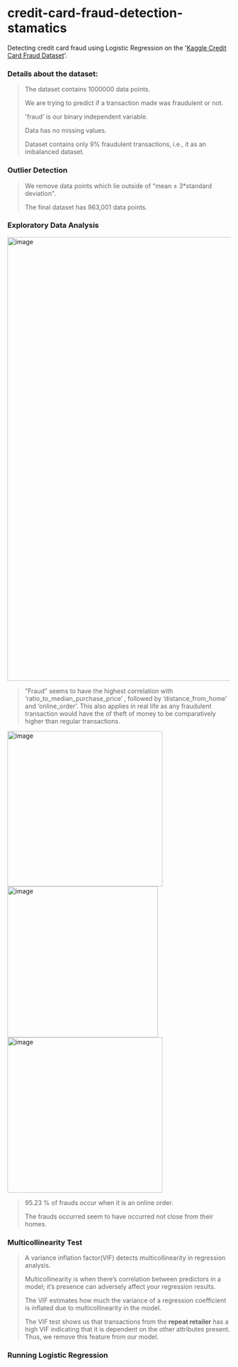 # credit-card-fraud-detection-stamatics
Detecting credit card fraud using Logistic Regression on the '[Kaggle Credit Card Fraud Dataset](https://www.kaggle.com/datasets/mlg-ulb/creditcardfraud)'.

### Details about the dataset:
> The dataset contains 1000000 data points.
>
> We are trying to predict if a transaction made was fraudulent or not.
>
> 'fraud' is our binary independent variable.
>
> Data has no missing values.
>
> Dataset contains only 9% fraudulent transactions, i.e., it as an imbalanced dataset.


### Outlier Detection
> We remove data points which lie outside of “mean ± 3*standard deviation".
> 
> The final dataset has 963,001 data points.

### Exploratory Data Analysis
<img width="1000" alt="image" src="https://github.com/akshatg20/credit-card-fraud-detection-stamatics/assets/84704822/4274ac24-0db6-4b10-a82b-cedbb5d0510a">

> ”Fraud” seems to have the highest correlation with ‘ratio_to_median_purchase_price’ , followed by ‘distance_from_home’ and ‘online_order’.
> This also applies in real life as any fraudulent transaction would have the of theft of money to be comparatively higher than regular transactions.

<img width="350" alt="image" src="https://github.com/akshatg20/credit-card-fraud-detection-stamatics/assets/84704822/d46045fa-7015-4d16-94cd-2715a9a52e4c"> <img width="340" alt="image" src="https://github.com/akshatg20/credit-card-fraud-detection-stamatics/assets/84704822/4e00413c-37df-4940-960c-8718cb2fcc52"> <img width="350" alt="image" src="https://github.com/akshatg20/credit-card-fraud-detection-stamatics/assets/84704822/67664708-93e9-4475-8052-1896bca8f2bc">

> 95.23 % of frauds occur when it is an online order.
> 
> The frauds occurred seem to have occurred not close from their homes.


### Multicollinearity Test

> A variance inflation factor(VIF) detects multicollinearity in regression analysis.
> 
> Multicollinearity is when there’s correlation between predictors  in a model; it’s presence can adversely affect your regression results.
> 
> The VIF estimates how much the variance of a regression coefficient is inflated due to multicollinearity in the model.
> 
> The VIF test shows us that transactions from the **repeat retailer** has a high VIF indicating that it is dependent on the other attributes present. Thus, we remove this feature from our model.


### Running Logistic Regression











